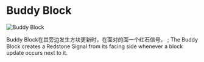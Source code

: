 # Buddy Block

![Buddy Block](block:betterwithmods:buddy_block)

Buddy Block在其旁边发生方块更新时，在面对的面一个红石信号。
; The Buddy Block creates a Redstone Signal from its facing side whenever a block update occurs next to it.

